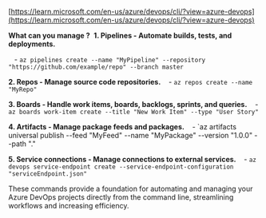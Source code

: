[https://learn.microsoft.com/en-us/azure/devops/cli/?view=azure-devops](https://learn.microsoft.com/en-us/azure/devops/cli/?view=azure-devops)

**What can you manage ?** 
**1. Pipelines - Automate builds, tests, and deployments.** 

   - `az pipelines create --name "MyPipeline" --repository "https://github.com/example/repo" --branch master`

**2. Repos - Manage source code repositories.**
   - `az repos create --name "MyRepo"`

**3. Boards - Handle work items, boards, backlogs, sprints, and queries.**
   - `az boards work-item create --title "New Work Item" --type "User Story"`

**4. Artifacts - Manage package feeds and packages.**
   - `az artifacts universal publish --feed "MyFeed" --name "MyPackage" --version "1.0.0" --path "."

**5. Service connections - Manage connections to external services.**
   - `az devops service-endpoint create --service-endpoint-configuration "serviceEndpoint.json"`

These commands provide a foundation for automating and managing your Azure DevOps projects directly from the command line, streamlining workflows and increasing efficiency.